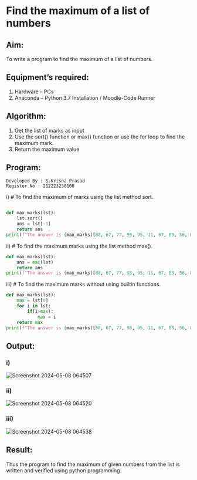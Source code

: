 # Find the maximum of a list of numbers
## Aim:
To write a program to find the maximum of a list of numbers.
## Equipment’s required:
1.	Hardware – PCs
2.	Anaconda – Python 3.7 Installation / Moodle-Code Runner
## Algorithm:
1.	Get the list of marks as input
2.	Use the sort() function or max() function or use the for loop to find the maximum mark.
3.	Return the maximum value
## Program:
```
Developed By : S.Krisna Prasad
Register No : 212223230108
```

i)	# To find the maximum of marks using the list method sort.
```Python

def max_marks(lst):
    lst.sort()
    ans = lst[-1]
    return ans
print(f"The answer is {max_marks([88, 67, 77, 93, 95, 11, 67, 89, 56, 89])}")
```

ii)	# To find the maximum marks using the list method max().
```Python
def max_marks(lst):
    ans = max(lst)
    return ans
print(f"The answer is {max_marks([88, 67, 77, 93, 95, 11, 67, 89, 56, 89])}")

```

iii) # To find the maximum marks without using builtin functions.
```Python
def max_marks(lst):
    max = lst[0]
    for i in lst:
        if(i>max):
            max = i
    return max
print(f"The answer is {max_marks([88, 67, 77, 93, 95, 11, 67, 89, 56, 89])}")


```



## Output:
### i)
![Screenshot 2024-05-08 064507](https://github.com/KrishnaPrasad148/FindMaximum/assets/147332763/c867ad2b-56ce-4f4e-9276-4beb308e5b5e)

### ii)
![Screenshot 2024-05-08 064520](https://github.com/KrishnaPrasad148/FindMaximum/assets/147332763/8c4fa140-ab21-47cb-b476-3e581a69ff20)

### iii)
![Screenshot 2024-05-08 064538](https://github.com/KrishnaPrasad148/FindMaximum/assets/147332763/e2e54cae-0fbe-4556-8b2a-ee1200402cdb)


## Result:
Thus the program to find the maximum of given numbers from the list is written and verified using python programming.
